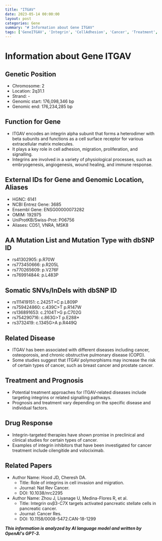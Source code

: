 ```yaml
---
title: "ITGAV"
date: 2023-05-14 00:00:00
layout: post
categories: Gene
summary: "# Information about Gene ITGAV"
tags: ['GeneITGAV', 'Integrin', 'CellAdhesion', 'Cancer', 'Treatment', 'Prognosis', 'DrugResponse', 'Polymorphisms']
---
```


# Information about Gene ITGAV

## Genetic Position
* Chromosome: 2
* Location: 2q31.1
* Strand: -
* Genomic start: 176,098,346 bp
* Genomic end: 176,234,285 bp


## Function for Gene
* ITGAV encodes an integrin alpha subunit that forms a heterodimer with beta subunits and functions as a cell surface receptor for various extracellular matrix molecules.
* It plays a key role in cell adhesion, migration, proliferation, and signalling.
* Integrins are involved in a variety of physiological processes, such as embryogenesis, angiogenesis, wound healing, and immune response.


## External IDs for Gene and Genomic Location, Aliases
* HGNC: 6141
* NCBI Entrez Gene: 3685
* Ensembl Gene: ENSG00000073282
* OMIM: 192975
* UniProtKB/Swiss-Prot: P06756
* Aliases: CD51, VNRA, MSK8


## AA Mutation List and Mutation Type with dbSNP ID
* rs41302905: p.R70W
* rs773450666: p.R205L
* rs770265609: p.V276F
* rs769914844: p.L483P


## Somatic SNVs/InDels with dbSNP ID
* rs111419151: c.2425T>C p.L809P
* rs759424860: c.439C>T p.R147W
* rs136891653: c.2104T>G p.C702G
* rs754290716: c.863G>T p.E288*
* rs3732419: c.1345G>A p.R449Q


## Related Disease
* ITGAV has been associated with different diseases including cancer, osteoporosis, and chronic obstructive pulmonary disease (COPD).
* Some studies suggest that ITGAV polymorphisms may increase the risk of certain types of cancer, such as breast cancer and prostate cancer.


## Treatment and Prognosis
* Potential treatment approaches for ITGAV-related diseases include targeting integrins or related signalling pathways.
* Prognosis and treatment vary depending on the specific disease and individual factors.


## Drug Response
* Integrin-targeted therapies have shown promise in preclinical and clinical studies for certain types of cancer.
* Examples of integrin inhibitors that have been investigated for cancer treatment include cilengitide and volociximab.


## Related Papers
* Author Name: Hood JD, Cheresh DA.
  * Title: Role of integrins in cell invasion and migration.
  * Journal: Nat Rev Cancer.
  * DOI: 10.1038/nrc2295
* Author Name: Zhou J, Liyanage U, Medina-Flores R, et al.
  * Title: Integrin αvβ3-C7X targets activated pancreatic stellate cells in pancreatic cancer.
  * Journal: Cancer Res.
  * DOI: 10.1158/0008-5472.CAN-18-1299

**_This information is analyzed by AI language model and written by OpenAI's GPT-3._**